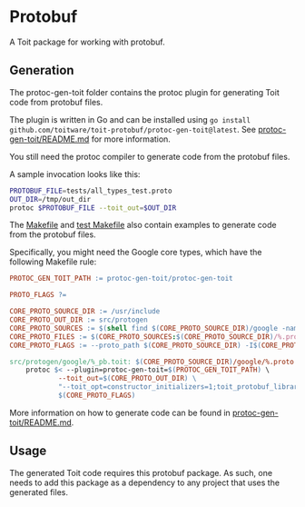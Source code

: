 # Protobuf

A Toit package for working with protobuf.

## Generation
The protoc-gen-toit folder contains the protoc plugin for generating Toit code from
protobuf files.

The plugin is written in Go and can be installed using
`go install github.com/toitware/toit-protobuf/protoc-gen-toit@latest`.
See [protoc-gen-toit/README.md](protoc-gen-toit/README.md) for more information.

You still need the protoc compiler to generate code from the protobuf files.

A sample invocation looks like this:

``` bash
PROTOBUF_FILE=tests/all_types_test.proto
OUT_DIR=/tmp/out_dir
protoc $PROTOBUF_FILE --toit_out=$OUT_DIR
```

The [Makefile](Makefile) and [test Makefile](tests/Makefile) also contain examples
to generate code from the protobuf files.

Specifically, you might need the Google core types, which have the following
Makefile rule:

``` Makefile
PROTOC_GEN_TOIT_PATH := protoc-gen-toit/protoc-gen-toit

PROTO_FLAGS ?=

CORE_PROTO_SOURCE_DIR := /usr/include
CORE_PROTO_OUT_DIR := src/protogen
CORE_PROTO_SOURCES := $(shell find $(CORE_PROTO_SOURCE_DIR)/google -name '*.proto')
CORE_PROTO_FILES := $(CORE_PROTO_SOURCES:$(CORE_PROTO_SOURCE_DIR)/%.proto=$(CORE_PROTO_OUT_DIR)/%_pb.toit)
CORE_PROTO_FLAGS := --proto_path $(CORE_PROTO_SOURCE_DIR) -I$(CORE_PROTO_SOURCE_DIR)/google $(PROTO_FLAGS)

src/protogen/google/%_pb.toit: $(CORE_PROTO_SOURCE_DIR)/google/%.proto $(CORE_PROTO_OUT_DIR)
	protoc $< --plugin=protoc-gen-toit=$(PROTOC_GEN_TOIT_PATH) \
			--toit_out=$(CORE_PROTO_OUT_DIR) \
			"--toit_opt=constructor_initializers=1;toit_protobuf_library=../protobuf.toit" \
			$(CORE_PROTO_FLAGS)
```

More information on how to generate code can be found in
[protoc-gen-toit/README.md](protoc-gen-toit/README.md).

## Usage
The generated Toit code requires this protobuf package. As such, one needs to add this package as a
dependency to any project that uses the generated files.
